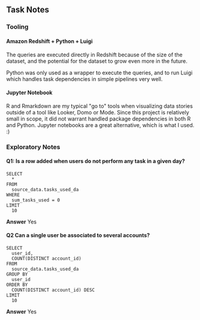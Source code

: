 ## Task Notes

### Tooling

#### Amazon Redshift + Python + Luigi
The queries are executed directly in Redshift because of the size of the dataset, and the potential for the dataset to grow even more in the future.

Python was only used as a wrapper to execute the queries, and to run Luigi which handles task dependencies in simple pipelines very well.

#### Jupyter Notebook
R and Rmarkdown are my typical "go to" tools when visualizing data stories outside of a tool like Looker, Domo or Mode. Since this project is relatively small in scope, it did not warrant handled package dependencies in both R and Python. Jupyter notebooks are a great alternative, which is what I used.  :)


### Exploratory Notes

#### Q1: Is a row added when users do not perform any task in a given day?

```
SELECT
  *
FROM
  source_data.tasks_used_da
WHERE
  sum_tasks_used = 0
LIMIT
  10
```
**Answer** Yes

#### Q2 Can a single user be associated to several accounts?

```
SELECT
  user_id,
  COUNT(DISTINCT account_id)
FROM
  source_data.tasks_used_da
GROUP BY
  user_id
ORDER BY
  COUNT(DISTINCT account_id) DESC
LIMIT
  10
```
**Answer** Yes
